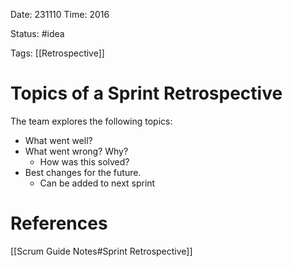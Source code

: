 Date: 231110 
Time: 2016

Status: #idea 

Tags: [[Retrospective]] 

# Topics of a Sprint Retrospective
The team explores the following topics:
- What went well?
- What went wrong? Why?
	- How was this solved?
- Best changes for the future.
	- Can be added to next sprint


# References
[[Scrum Guide Notes#Sprint Retrospective]]


